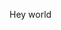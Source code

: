 <html>
  <head>
    <title>My1stgit</title>
  </head>
  <body>
    <p>Hey world</p>
  </body>
</html>
